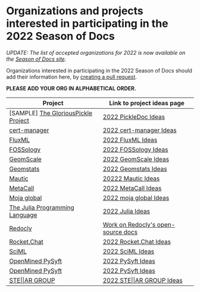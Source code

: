 # Organizations and projects interested in participating in the 2022 Season of Docs

_UPDATE: The list of accepted organizations for 2022 is now available on the [Season of Docs site](https://developers.google.com/season-of-docs/docs/participants)._

Organizations interested in participating in the 2022 Season of Docs should add their information here, by [creating a pull request](https://docs.github.com/en/github/collaborating-with-issues-and-pull-requests/creating-a-pull-request). 

**PLEASE ADD YOUR ORG IN ALPHABETICAL ORDER.**

Project | Link to project ideas page
------- | ---------------------------
[SAMPLE] [The GloriousPickle Project](https://example.com) | [2022 PickleDoc Ideas](https://example.com)
[cert-manager](https://cert-manager.io/) | [2022 cert-manager Ideas](https://cert-manager.io/docs/contributing/google-season-of-docs/2022/)
[FluxML](https://fluxml.ai) | [2022 FluxML Ideas](https://fluxml.ai/gsod.html)
[FOSSology](https://github.com/fossology/fossology) | [2022 FOSSology Ideas](https://github.com/fossology/user-docs/wiki/Google-Season-of-Docs-2022)
[GeomScale](https://geomscale.github.io) | [2022 GeomScale Ideas](https://geomscale.github.io/GSoD-application/)
[Geomstats](https://geomstats.github.io/) | [2022 Geomstats Ideas](https://github.com/geomstats/geomstats/blob/master/docs/gsod.rst)
[Mautic](https://github.com/mautic) | [20222 Mautic Ideas](https://github.com/mautic/Gsod/blob/main/gsod.md)
[MetaCall](http://github.com/metacall) | [2022 MetaCall Ideas](https://github.com/metacall/gsod-2022) |
[Moja global](https://moja.global) | [2022 moja global Ideas](https://github.com/moja-global/mentorship/blob/main/google-season-of-docs/GSOD-2022-Project.md)
[The Julia Programming Language](https://julialang.org) | [2022 Julia Ideas](https://julialang.org/jsoc/gsod/projects/)
[Redocly](https://redoc.ly/) | [Work on Redocly's open-source docs](https://redoc.ly/gsod-2022/)
[Rocket.Chat](https://rocket.chat) | [2022 Rocket.Chat Ideas](https://docs.rocket.chat/contributors/google-season-of-docs/google-season-of-docs-2022)
[SciML](https://sciml.ai) | [2022 SciML Ideas](https://sciml.ai/gsod/)
[OpenMined PySyft](https://github.com/OpenMined/PySyft) | [2022 PySyft Ideas](https://github.com/OpenMined/PySyft/blob/dev/docs/GSOD22.md)
[OpenMined PySyft](https://github.com/OpenMined/PySyft) | [2022 PySyft Ideas](https://github.com/OpenMined/PySyft/blob/dev/docs/GSOD22.md)
[STE\|\|AR GROUP](https://github.com/STEllAR-GROUP/hpx/)  | [2022 STE\|\|AR GROUP Ideas](https://github.com/STEllAR-GROUP/hpx/wiki/GSoD-2022-Project-Ideas)
